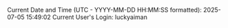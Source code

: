 Current Date and Time (UTC - YYYY-MM-DD HH:MM:SS formatted): 2025-07-05 15:49:02
Current User's Login: luckyaiman
